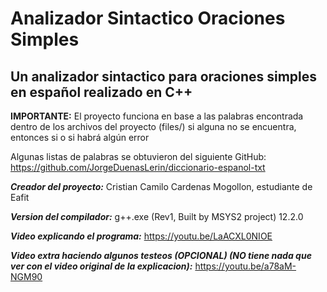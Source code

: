 # Analizador Sintactico Oraciones Simples
## Un analizador sintactico para oraciones simples en español realizado en C++

__IMPORTANTE:__ El proyecto funciona en base a las palabras encontrada dentro de los archivos del proyecto (files/) si alguna no se encuentra, entonces si o si habrá algún error

Algunas listas de palabras se obtuvieron del siguiente GitHub: https://github.com/JorgeDuenasLerin/diccionario-espanol-txt

***Creador del proyecto:***
Cristian Camilo Cardenas Mogollon, estudiante de Eafit

***Version del compilador:***
g++.exe (Rev1, Built by MSYS2 project) 12.2.0

***Video explicando el programa:***
https://youtu.be/LaACXL0NIOE

***Video extra haciendo algunos testeos (OPCIONAL) (NO tiene nada que ver con el video original de la explicacion):***
https://youtu.be/a78aM-NGM90
